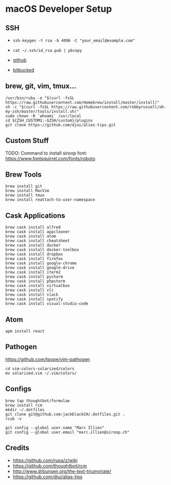 # macOS Developer Setup

## SSH
- `ssh-keygen -t rsa -b 4096 -C "your_email@example.com"`
- `cat ~/.ssh/id_rsa.pub | pbcopy`

- [github](https://github.com/settings/keys)
- [bitbucked](https://bitbucket.org/account/user/<user>/ssh-keys/)


## brew, git, vim, tmux...
```
/usr/bin/ruby -e "$(curl -fsSL https://raw.githubusercontent.com/Homebrew/install/master/install)"
sh -c "$(curl -fsSL https://raw.githubusercontent.com/robbyrussell/oh-my-zsh/master/tools/install.sh)"
sudo chown -R `whoami` /usr/local
cd ${ZSH_CUSTOM1:-$ZSH/custom}/plugins
git clone https://github.com/djui/alias-tips.git
```

## Custom Stuff
TODO: Command to install siroop font: https://www.fontsquirrel.com/fonts/roboto

## Brew Tools
```
brew install git
brew install MacVim
brew install tmux
brew install reattach-to-user-namespace
```

## Cask Applications
```
brew cask install alfred
brew cask install appcleaner
brew cask install atom
brew cask install cheatsheet
brew cask install docker
brew cask install docker-toolbox
brew cask install dropbox
brew cask install firefox
brew cask install google-chrome
brew cask install google-drive
brew cask install iterm2
brew cask install pycharm
brew cask install phpstorm
brew cask install virtualbox
brew cask install vlc
brew cask install slack
brew cask install spotify
brew cask install visual-studio-code
```

## Atom
```
apm install react
```

## Pathogen

https://github.com/tpope/vim-pathogen
```
cd vim-colors-solarized/colors
mv solarized.vim ~/.vim/colors/
```

## Configs
```
brew tap thoughtbot/formulae
brew install rcm
mkdir ~/.dotfiles
git clone git@github.com:jackblackCH/.dotfiles.git .
rcub -v

git config --global user.name "Marc Illien"
git config --global user.email "marc.illien@siroop.ch"
```

## Credits
- https://github.com/rupa/z/wiki
- https://github.com/thoughtbot/rcm
- http://www.drbunsen.org/the-text-triumvirate/
- https://github.com/djui/alias-tips
